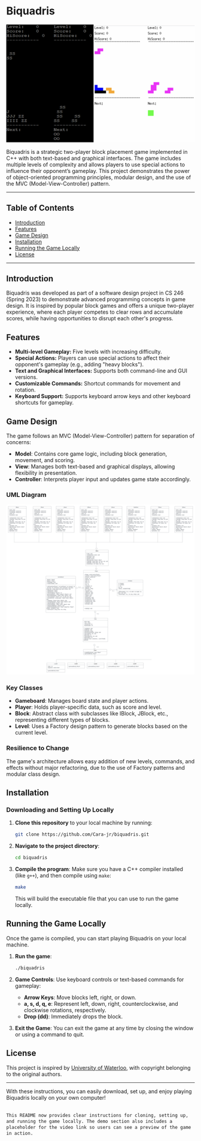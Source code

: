 # Biquadris
![Alt Text](demo.png)

Biquadris is a strategic two-player block placement game implemented in C++ with both text-based and graphical interfaces. The game includes multiple levels of complexity and allows players to use special actions to influence their opponent’s gameplay. This project demonstrates the power of object-oriented programming principles, modular design, and the use of the MVC (Model-View-Controller) pattern.

---

## Table of Contents
- [Introduction](#introduction)
- [Features](#features)
- [Game Design](#game-design)
- [Installation](#installation)
- [Running the Game Locally](#running-the-game-locally)
- [License](#license)

---

## Introduction

Biquadris was developed as part of a software design project in CS 246 (Spring 2023) to demonstrate advanced programming concepts in game design. It is inspired by popular block games and offers a unique two-player experience, where each player competes to clear rows and accumulate scores, while having opportunities to disrupt each other's progress.

## Features

- **Multi-level Gameplay:** Five levels with increasing difficulty.
- **Special Actions:** Players can use special actions to affect their opponent's gameplay (e.g., adding "heavy blocks").
- **Text and Graphical Interfaces:** Supports both command-line and GUI versions.
- **Customizable Commands:** Shortcut commands for movement and rotation.
- **Keyboard Support:** Supports keyboard arrow keys and other keyboard shortcuts for gameplay.

## Game Design

The game follows an MVC (Model-View-Controller) pattern for separation of concerns:
- **Model**: Contains core game logic, including block generation, movement, and scoring.
- **View**: Manages both text-based and graphical displays, allowing flexibility in presentation.
- **Controller**: Interprets player input and updates game state accordingly.

### UML Diagram
![Alt Text](BiquadrisUML.png)

### Key Classes

- **Gameboard**: Manages board state and player actions.
- **Player**: Holds player-specific data, such as score and level.
- **Block**: Abstract class with subclasses like IBlock, JBlock, etc., representing different types of blocks.
- **Level**: Uses a Factory design pattern to generate blocks based on the current level.

### Resilience to Change

The game's architecture allows easy addition of new levels, commands, and effects without major refactoring, due to the use of Factory patterns and modular class design.

## Installation

### Downloading and Setting Up Locally

1. **Clone this repository** to your local machine by running:
   ```bash
   git clone https://github.com/Cara-jr/biquadris.git
   ```
2. **Navigate to the project directory**:
   ```bash
   cd biquadris
   ```
3. **Compile the program**:
   Make sure you have a C++ compiler installed (like `g++`), and then compile using `make`:
   ```bash
   make
   ```

   This will build the executable file that you can use to run the game locally.

## Running the Game Locally

Once the game is compiled, you can start playing Biquadris on your local machine.

1. **Run the game**:
   ```bash
   ./biquadris
   ```
2. **Game Controls**:
   Use keyboard controls or text-based commands for gameplay:
   - **Arrow Keys**: Move blocks left, right, or down.
   - **a, s, d, q, e**: Represent left, down, right, counterclockwise, and clockwise rotations, respectively.
   - **Drop (dd)**: Immediately drops the block.

3. **Exit the Game**:
   You can exit the game at any time by closing the window or using a command to quit.


## License

This project is inspired by [University of Waterloo](https://uwaterloo.ca/), with copyright belonging to the original authors.

---

With these instructions, you can easily download, set up, and enjoy playing Biquadris locally on your own computer!
```

This README now provides clear instructions for cloning, setting up, and running the game locally. The demo section also includes a placeholder for the video link so users can see a preview of the game in action.

